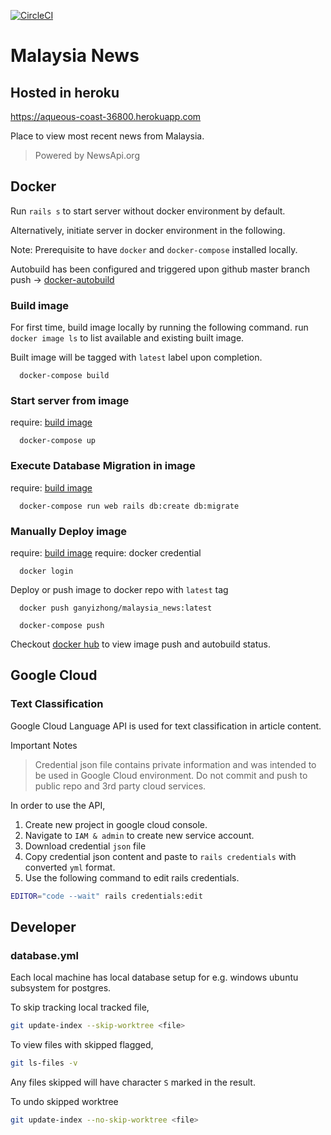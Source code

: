 [![CircleCI](https://circleci.com/gh/yzgan/malaysia_news.svg?style=svg)](https://circleci.com/gh/yzgan/malaysia_news)
# Malaysia News 

## Hosted in heroku
https://aqueous-coast-36800.herokuapp.com

Place to view most recent news from Malaysia.

> Powered by NewsApi.org

## Docker
Run `rails s` to start server without docker environment by default.

Alternatively, initiate server in docker environment in the following.

Note: Prerequisite to have `docker` and `docker-compose` installed locally.

Autobuild has been configured and triggered upon github master branch push -> [docker-autobuild](https://cloud.docker.com/repository/docker/ganyizhong/malaysia_news/builds)

### Build image
For first time, build image locally by running the following command. run `docker image ls` to list available and existing built image. 

Built image will be tagged with `latest` label upon completion.
```
  docker-compose build
```
### Start server from image
require: [build image](#build-image)
```
  docker-compose up
```
### Execute Database Migration in image
require: [build image](#build-image)
```
  docker-compose run web rails db:create db:migrate
```
### Manually Deploy image
require: [build image](#build-image)
require: docker credential
```
  docker login 
```
Deploy or push image to docker repo with `latest` tag
```
  docker push ganyizhong/malaysia_news:latest
```
```
  docker-compose push
```
Checkout [docker hub](https://cloud.docker.com/repository/docker/ganyizhong/malaysia_news/general) to view image push and autobuild status.

## Google Cloud
### Text Classification
Google Cloud Language API is used for text classification in article content. 

Important Notes
> Credential json file contains private information and was intended to be used in Google Cloud environment.
> Do not commit and push to public repo and 3rd party cloud services.

In order to use the API, 
1. Create new project in google cloud console.
1. Navigate to `IAM & admin` to create new service account.
1. Download credential `json` file
1. Copy credential json content and paste to `rails credentials` with converted `yml` format.
1. Use the following command to edit rails credentials.
```sh
EDITOR="code --wait" rails credentials:edit
```

## Developer
### database.yml
Each local machine has local database setup for e.g. windows ubuntu subsystem for postgres.

To skip tracking local tracked file, 
```sh
git update-index --skip-worktree <file>
```
To view files with skipped flagged,
```sh
git ls-files -v
```
Any files skipped will have character `S` marked in the result.

To undo skipped worktree
```sh
git update-index --no-skip-worktree <file>
```
